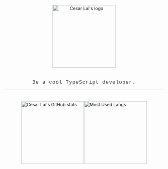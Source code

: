 <p style="text-align: center; padding: 32px 0 0;">
  <img
    width="200px"
    src="https://cdn.cesarlai.com/images/logo_cesarlai_full.png"
    alt="Cesar Lai's logo"
  />
  <p
    style="
      padding-top: 8px;
      font-family:'Courier New', Courier, monospace;
      font-size: 16px;
      color: #3f3f3f;
      text-align: center;
      border-bottom: 1px solid #e0e0e0;
      line-height: 46px;
      letter-spacing: 1px;
    "
  >
    Be a cool TypeScript developer.
  </p>
</p>

<p style="display: flex; justify-content: center; margin-top: 36px;">
  <img
    src="https://github-readme-stats.vercel.app/api?username=CesarLai&theme=react"
    alt="Cesar Lai's GitHub stats"
    height="200px"
  />
  <img
    src="https://github-readme-stats.vercel.app/api/top-langs/?username=CesarLai&layout=compact&theme=react&langs_count=10"
    alt="Most Used Langs"
    height="200px"
  />
</p>
